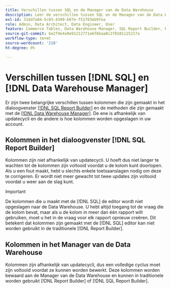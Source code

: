 ```yaml
---
title: Verschillen tussen SQL en de Manager van de Data Warehouse
description: Leer de verschillen tussen SQL en de Manager van de Data Warehouse.
exl-id: 31dd7a04-5c03-4399-b67e-f51703eb9fea
role: Admin, Data Architect, Data Engineer, User
feature: Commerce Tables, Data Warehouse Manager, SQL Report Builder, Reports
source-git-commit: 6e2f9e4a9e91212771e6f6baa8c2f8101125217a
workflow-type: tm+mt
source-wordcount: '210'
ht-degree: 0%

---
```


# Verschillen tussen [!DNL SQL] en [!DNL Data Warehouse Manager]

Er zijn twee belangrijke verschillen tussen kolommen die zijn gemaakt in het dialoogvenster [[!DNL SQL Report Builder]](../dev-reports/sql-rpt-bldr.md) en de methoden die zijn gemaakt met de [[!DNL Data Warehouse Manager]](../data-warehouse-mgr/creating-calculated-columns.md). De ene is afhankelijk van updatecycli en de andere is hoe kolommen worden opgeslagen in uw account.

## Kolommen in het dialoogvenster [!DNL SQL Report Builder]

Kolommen zijn niet afhankelijk van updatecycli. U hoeft dus niet langer te wachten tot de kolommen zijn voltooid voordat u de kolom kunt doorlopen. Als u een fout maakt, hebt u slechts enkele toetsaanslagen nodig om deze te corrigeren. Er wordt niet meer gewacht tot twee updates zijn voltooid voordat u weer aan de slag kunt.

>[!IMPORTANT]
>
>De kolommen die u maakt met de [!DNL SQL] de editor wordt niet opgeslagen naar de Data Warehouse. U hebt altijd toegang tot de vraag die de kolom bevat, maar als u de kolom in meer dan één rapport wilt gebruiken, moet u het in de vraag voor elk rapport opnieuw creëren. Dit betekent dat kolommen zijn gemaakt met de [!DNL SQL] editor kan niet worden gebruikt in de traditionele [!DNL Report Builder].

## Kolommen in het Manager van de Data Warehouse

Kolommen zijn afhankelijk van updatecycli, dus een volledige cyclus moet zijn voltooid voordat ze kunnen worden bewerkt. Deze kolommen worden bewaard aan de Manager van de Data Warehouse en kunnen in traditionele worden gebruikt [!DNL Report Builder] of [!DNL SQL Report Builder].
